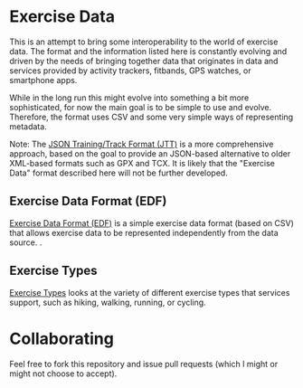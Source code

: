 # Exercise Data

This is an attempt to bring some interoperability to the world of exercise data. The format and the information listed here is constantly evolving and driven by the needs of bringing together data that originates in data and services provided by activity trackers, fitbands, GPS watches, or smartphone apps.

While in the long run this might evolve into something a bit more sophisticated, for now the main goal is to be simple to use and evolve. Therefore, the format uses CSV and some very simple ways of representing metadata.

Note: The [JSON Training/Track Format (JTT)](../../../JTT) is a more comprehensive approach, based on the goal to provide an JSON-based alternative to older XML-based formats such as GPX and TCX. It is likely that the "Exercise Data" format described here will not be further developed.


## Exercise Data Format (EDF)

[Exercise Data Format (EDF)](EDF) is a simple exercise data format (based on CSV) that allows exercise data to be represented independently from the data source.
.

## Exercise Types

[Exercise Types](types) looks at the variety of different exercise types that services support, such as hiking, walking, running, or cycling.


# Collaborating

Feel free to fork this repository and issue pull requests (which I might or might not choose to accept).

